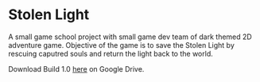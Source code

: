 # Stolen Light

A small game school project with small game dev team of dark themed 2D adventure game.
Objective of the game is to save the Stolen Light by rescuing caputred souls and return the light back to the world.

Download Build 1.0 [here](https://drive.google.com/file/d/1c3fqcSJoEwUjgy1l-bv0CHvbES7xkpmt/view?usp=sharing) on Google Drive.
